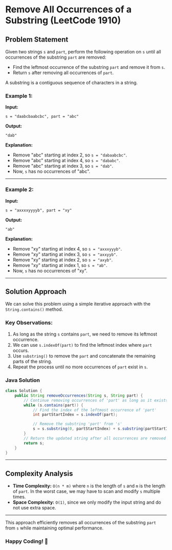 # Remove All Occurrences of a Substring (LeetCode 1910)

## Problem Statement

Given two strings `s` and `part`, perform the following operation on `s` until all occurrences of the substring `part` are removed:

- Find the leftmost occurrence of the substring `part` and remove it from `s`.
- Return `s` after removing all occurrences of `part`.

A substring is a contiguous sequence of characters in a string.

### Example 1:

**Input:**

```
s = "daabcbaabcbc", part = "abc"
```

**Output:**

```
"dab"
```

**Explanation:**
- Remove "abc" starting at index 2, so `s = "dabaabcbc"`.
- Remove "abc" starting at index 4, so `s = "dababc"`.
- Remove "abc" starting at index 3, so `s = "dab"`.
- Now, `s` has no occurrences of "abc".

---

### Example 2:

**Input:**

```
s = "axxxxyyyyb", part = "xy"
```

**Output:**

```
"ab"
```

**Explanation:**
- Remove "xy" starting at index 4, so `s = "axxxyyyb"`.
- Remove "xy" starting at index 3, so `s = "axxyyb"`.
- Remove "xy" starting at index 2, so `s = "axyb"`.
- Remove "xy" starting at index 1, so `s = "ab"`.
- Now, `s` has no occurrences of "xy".

---

## Solution Approach

We can solve this problem using a simple iterative approach with the `String.contains()` method.

### Key Observations:
1. As long as the string `s` contains `part`, we need to remove its leftmost occurrence.
2. We can use `s.indexOf(part)` to find the leftmost index where `part` occurs.
3. Use `substring()` to remove the `part` and concatenate the remaining parts of the string.
4. Repeat the process until no more occurrences of `part` exist in `s`.

### Java Solution

```java
class Solution {
    public String removeOccurrences(String s, String part) {
        // Continue removing occurrences of 'part' as long as it exists in 's'
        while (s.contains(part)) {
            // Find the index of the leftmost occurrence of 'part'
            int partStartIndex = s.indexOf(part);

            // Remove the substring 'part' from 's'
            s = s.substring(0, partStartIndex) + s.substring(partStartIndex + part.length());
        }
        // Return the updated string after all occurrences are removed
        return s;
    }
}
```

---

## Complexity Analysis

- **Time Complexity:** `O(n * m)` where `n` is the length of `s` and `m` is the length of `part`. In the worst case, we may have to scan and modify `s` multiple times.
- **Space Complexity:** `O(1)`, since we only modify the input string and do not use extra space.

---

This approach efficiently removes all occurrences of the substring `part` from `s` while maintaining optimal performance.

### Happy Coding! 🚀

